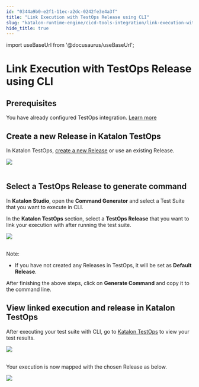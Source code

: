 ```yaml
---
id: "0344a9b0-e2f1-11ec-a2dc-0242fe3e4a3f"
title: "Link Execution with TestOps Release using CLI"
slug: "katalon-runtime-engine/cicd-tools-integration/link-execution-with-testops-release-using-cli"
hide_title: true
---
```

import useBaseUrl from '@docusaurus/useBaseUrl';

    

# <a id="id_execution-release-cli" class="anchor_top_offset"/><a id="ariaid-title1" class="anchor_top_offset"/>Link Execution with TestOps Release using CLI

    
    
  
    

## <a id="id_1" class="anchor_top_offset"/>Prerequisites

    
      
<p xmlns="http://www.w3.org/1999/xhtml" className="p">You have already configured TestOps integration. <a className="xref" href="/docs/katalon-studio-enterprise/integration/testops-integration/upload-test-results-to-katalon-testops-from-katalon-studio">Learn     more</a> </p> 
    
  
    

## <a id="id_2" class="anchor_top_offset"/>Create a new Release in Katalon TestOps

    
      
<p xmlns="http://www.w3.org/1999/xhtml" className="p">In Katalon TestOps, <a className="xref" href="/docs/katalon-testops/test-planning/releases">create     a new Release</a> or use an existing Release.</p> 
      
<p xmlns="http://www.w3.org/1999/xhtml" className="p">   <img className="image" src={useBaseUrl("https://github.com/katalon-studio/docs-images/raw/master/katalon-studio/docs/execution-release-cli/new-release.png")} /><br /><br /> </p> 
    
  

## <a id="id_3" class="anchor_top_offset"/>Select a TestOps Release to generate command

<p xmlns="http://www.w3.org/1999/xhtml" className="p">In <strong className="ph b">Katalon Studio</strong>, open the <strong className="ph b">Command     Generator</strong> and select a Test Suite that you want to execute   in CLI.</p> 
<p xmlns="http://www.w3.org/1999/xhtml" className="p">In the <strong className="ph b">Katalon TestOps</strong> section, select a   <strong className="ph b">TestOps Release</strong> that you want to link your   execution with after running the test suite.</p> 
<p xmlns="http://www.w3.org/1999/xhtml" className="p">   <img className="image" src={useBaseUrl("https://github.com/katalon-studio/docs-images/raw/master/katalon-studio/docs/execution-release-cli/generate-command.png")} /><br /><br /> </p> 
<div xmlns="http://www.w3.org/1999/xhtml" className="note note note_note"><span className="note__title">Note:</span> 
  <ul className="ul"><li className="li"><p className="p">If you have not created any Releases in TestOps, it will
        be set as <strong className="ph b">Default Release</strong>.</p></li></ul>    </div>
<p xmlns="http://www.w3.org/1999/xhtml" className="p">After finishing the above steps, click on <strong className="ph b">Generate     Command</strong> and copy it to the command line.</p> 
    

## <a id="id_4" class="anchor_top_offset"/>View linked execution and release in Katalon TestOps

    
      
<p xmlns="http://www.w3.org/1999/xhtml" className="p">After executing your test suite with CLI, go to <a className="xref j-external-link" href="https://analytics.katalon.com" target="_blank">Katalon TestOps</a> to view   your test results.</p> 
      
<p xmlns="http://www.w3.org/1999/xhtml" className="p">   <img className="image" src={useBaseUrl("https://github.com/katalon-studio/docs-images/raw/master/katalon-studio/docs/execution-release-cli/linked-release.png")} /><br /><br /> </p> 
      
<p xmlns="http://www.w3.org/1999/xhtml" className="p">Your execution is now mapped with the chosen Release as   below.</p> 
      
<p xmlns="http://www.w3.org/1999/xhtml" className="p">   <img className="image" src={useBaseUrl("https://github.com/katalon-studio/docs-images/raw/master/katalon-studio/docs/execution-release-cli/linked-execution.png")} /><br /><br /> </p> 
    
  
